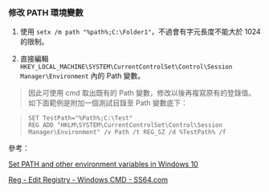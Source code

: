 ### 修改 PATH 環境變數

1. 使用 `setx /m path "%path%;C:\Folder1"`，不過會有字元長度不能大於 1024 的限制。

2. 直接編輯 `HKEY_LOCAL_MACHINE\SYSTEM\CurrentControlSet\Control\Session Manager\Environment` 內的 Path 變數。

> 因此可使用 cmd 取出既有的 Path 變數，修改以後再複寫原有的登錄值。如下面範例是附加一個測試目錄至 Path 變數底下：

> ```
> SET TestPath="%Path%;C:\Test"
> REG ADD "HKLM\SYSTEM\CurrentControlSet\Control\Session Manager\Environment" /v Path /t REG_SZ /d %TestPath% /f
> ```

參考：

[Set PATH and other environment variables in Windows 10](https://www.opentechguides.com/how-to/article/windows-10/113/windows-10-set-path.html)

[Reg - Edit Registry - Windows CMD - SS64.com](https://ss64.com/nt/reg.html)

